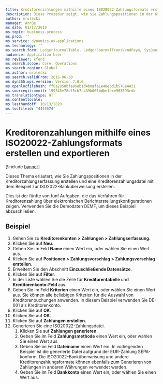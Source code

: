 ```yaml
---
title: Kreditorenzahlungen mithilfe eines ISO20022-Zahlungsformats erstellen und exportieren
description: Diese Prozedur zeigt, wie Sie Zahlungspositionen in der Kreditorzahlungserfassung erstellen und eine Kreditorenzahlungsdatei über die ISO2022 Kreditübertragung erstellen.
author: mrolecki
manager: AnnBe
ms.date: 01/17/2019
ms.topic: business-process
ms.prod: ''
ms.service: dynamics-ax-applications
ms.technology: ''
ms.search.form: LedgerJournalTable, LedgerJournalTransVendPaym, SysQueryForm, VendPaymProposalEdit, BankAccountTableLookUp
audience: Application User
ms.reviewer: kfend
ms.search.scope: Core, Operations
ms.search.region: Global
ms.author: mrolecki
ms.search.validFrom: 2016-06-30
ms.dyn365.ops.version: Version 7.0.0
ms.openlocfilehash: ff8a2858bfa96eb1d4b0afa1e48ebd1b578a4431
ms.sourcegitcommit: 199848e78df5cb7c439b001bdbe1ece963593cdb
ms.translationtype: HT
ms.contentlocale: 
ms.lasthandoff: 10/13/2020
ms.locfileid: "4443674"
---
```

# <a name="create-and-export-vendor-payments-using-iso20022-payment-format"></a>Kreditorenzahlungen mithilfe eines ISO20022-Zahlungsformats erstellen und exportieren

[!include [banner](../../includes/banner.md)]

Dieses Thema erläutert, wie Sie Zahlungspositionen in der Kreditorzahlungserfassung erstellen und eine Kreditorenzahlungsdatei mit dem Beispiel zur ISO2022-Banküberweisung erstellen.

Dies ist der fünfte von fünf Aufgaben, die das Verfahren für Kreditorenzahlung über elektronischen Berichterstellungskonfigurationen zeigen. Verwenden Sie die Demodaten DEMF, um dieses Beispiel abzuschließen.

## <a name="example"></a>Beispiel

1.    Gehen Sie zu **Kreditorenkonten > Zahlungen > Zahlungserfassung**.
2.    Klicken Sie auf **Neu**.
3.    Geben Sie im Feld **Name** einen Wert ein, oder wählen Sie einen Wert aus.
4.    Klicken Sie auf **Positionen > Zahlungsvorschlag > Zahlungsvorschlag erstellen**.
5.    Erweitern Sie den Abschnitt **Einzuschließende Datensätze**.
6.    Klicken Sie auf **Filter**.
7.    In der Liste wählen Sie die Zeile für **Kreditorentabelle** und **Kreditorenkonto-Feld** aus.
8.    Geben Sie im Feld **Kriterien** einen Wert ein, oder wählen Sie einen Wert aus. Sie können alle beliebigen Kriterien für die Auswahl von Kreditorenbuchungen anwenden. In diesem Beispiel verwenden Sie DE-001 als Kreditorenkonto.
12.    Klicken Sie auf **OK**.
13.    Klicken Sie auf **OK**.
14.    Klicken Sie auf **Zahlungen erstellen**.
15. Generieren Sie eine ISO20022-Zahlungsdatei.
    1.    Klicken Sie auf **Zahlungen generieren**.
    2.    Geben Sie im Feld **Zahlungsmethode** einen Wert ein, oder wählen Sie einen Wert aus.
    3.    Geben Sie im Feld **Dateiname** einen Wert ein. In vorliegenden Beispiel ist die generierte Datei aufgrund der EUR-Zahlung SEPA-konform. Die ISO20022-Banküberweisung und andere Kreditorenzahlungsformate können ebenfalls zum Generieren von Zahlungen in anderen Währungen verwendet werden.
    4.    Geben Sie im Feld **Bankkonto** einen Wert ein, oder wählen Sie einen Wert aus.

